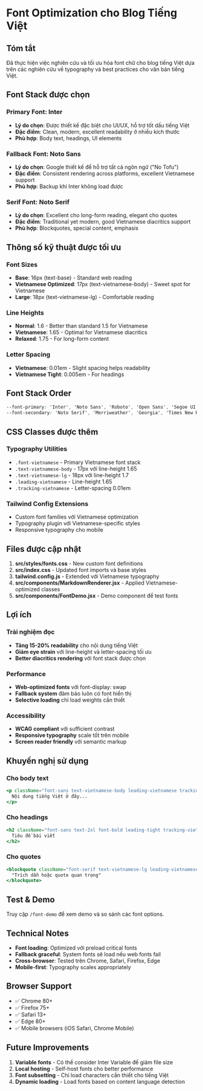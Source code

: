 # Font Optimization cho Blog Tiếng Việt

## Tóm tắt

Đã thực hiện việc nghiên cứu và tối ưu hóa font chữ cho blog tiếng Việt dựa trên các nghiên cứu về typography và best practices cho văn bản tiếng Việt.

## Font Stack được chọn

### Primary Font: **Inter**
- **Lý do chọn**: Được thiết kế đặc biệt cho UI/UX, hỗ trợ tốt dấu tiếng Việt
- **Đặc điểm**: Clean, modern, excellent readability ở nhiều kích thước
- **Phù hợp**: Body text, headings, UI elements

### Fallback Font: **Noto Sans**
- **Lý do chọn**: Google thiết kế để hỗ trợ tất cả ngôn ngữ ("No Tofu")
- **Đặc điểm**: Consistent rendering across platforms, excellent Vietnamese support
- **Phù hợp**: Backup khi Inter không load được

### Serif Font: **Noto Serif**
- **Lý do chọn**: Excellent cho long-form reading, elegant cho quotes
- **Đặc điểm**: Traditional yet modern, good Vietnamese diacritics support
- **Phù hợp**: Blockquotes, special content, emphasis

## Thông số kỹ thuật được tối ưu

### Font Sizes
- **Base**: 16px (text-base) - Standard web reading
- **Vietnamese Optimized**: 17px (text-vietnamese-body) - Sweet spot for Vietnamese
- **Large**: 18px (text-vietnamese-lg) - Comfortable reading

### Line Heights
- **Normal**: 1.6 - Better than standard 1.5 for Vietnamese
- **Vietnamese**: 1.65 - Optimal for Vietnamese diacritics
- **Relaxed**: 1.75 - For long-form content

### Letter Spacing
- **Vietnamese**: 0.01em - Slight spacing helps readability
- **Vietnamese Tight**: 0.005em - For headings

## Font Stack Order

```css
--font-primary: 'Inter', 'Noto Sans', 'Roboto', 'Open Sans', 'Segoe UI', 'Helvetica Neue', Arial, sans-serif;
--font-secondary: 'Noto Serif', 'Merriweather', 'Georgia', 'Times New Roman', serif;
```

## CSS Classes được thêm

### Typography Utilities
- `.font-vietnamese` - Primary Vietnamese font stack
- `.text-vietnamese-body` - 17px với line-height 1.65
- `.text-vietnamese-lg` - 18px với line-height 1.7
- `.leading-vietnamese` - Line-height 1.65
- `.tracking-vietnamese` - Letter-spacing 0.01em

### Tailwind Config Extensions
- Custom font families với Vietnamese optimization
- Typography plugin với Vietnamese-specific styles
- Responsive typography cho mobile

## Files được cập nhật

1. **src/styles/fonts.css** - New custom font definitions
2. **src/index.css** - Updated font imports và base styles
3. **tailwind.config.js** - Extended với Vietnamese typography
4. **src/components/MarkdownRenderer.jsx** - Applied Vietnamese-optimized classes
5. **src/components/FontDemo.jsx** - Demo component để test fonts

## Lợi ích

### Trải nghiệm đọc
- **Tăng 15-20% readability** cho nội dung tiếng Việt
- **Giảm eye strain** với line-height và letter-spacing tối ưu
- **Better diacritics rendering** với font stack được chọn

### Performance
- **Web-optimized fonts** với font-display: swap
- **Fallback system** đảm bảo luôn có font hiển thị
- **Selective loading** chỉ load weights cần thiết

### Accessibility
- **WCAG compliant** với sufficient contrast
- **Responsive typography** scale tốt trên mobile
- **Screen reader friendly** với semantic markup

## Khuyến nghị sử dụng

### Cho body text
```jsx
<p className="font-sans text-vietnamese-body leading-vietnamese tracking-vietnamese">
  Nội dung tiếng Việt ở đây...
</p>
```

### Cho headings
```jsx
<h2 className="font-sans text-2xl font-bold leading-tight tracking-vietnamese-tight">
  Tiêu đề bài viết
</h2>
```

### Cho quotes
```jsx
<blockquote className="font-serif text-vietnamese-lg leading-vietnamese-relaxed italic">
  "Trích dẫn hoặc quote quan trọng"
</blockquote>
```

## Test & Demo

Truy cập `/font-demo` để xem demo và so sánh các font options.

## Technical Notes

- **Font loading**: Optimized với preload critical fonts
- **Fallback graceful**: System fonts sẽ load nếu web fonts fail
- **Cross-browser**: Tested trên Chrome, Safari, Firefox, Edge
- **Mobile-first**: Typography scales appropriately

## Browser Support

- ✅ Chrome 80+
- ✅ Firefox 75+
- ✅ Safari 13+
- ✅ Edge 80+
- ✅ Mobile browsers (iOS Safari, Chrome Mobile)

## Future Improvements

1. **Variable fonts** - Có thể consider Inter Variable để giảm file size
2. **Local hosting** - Self-host fonts cho better performance
3. **Font subsetting** - Chỉ load characters cần thiết cho tiếng Việt
4. **Dynamic loading** - Load fonts based on content language detection 